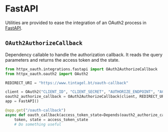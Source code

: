 # FastAPI

Utilities are provided to ease the integration of an OAuth2 process in [FastAPI](https://fastapi.tiangolo.com/).

## `OAuth2AuthorizeCallback`

Dependency callable to handle the authorization callback. It reads the query parameters and returns the access token and the state.

```py
from httpx_oauth.integrations.fastapi import OAuth2AuthorizeCallback
from httpx_oauth.oauth2 import OAuth2

REDIRECT_URI = "https://www.tintagel.bt/oauth-callback"

client = OAuth2("CLIENT_ID", "CLIENT_SECRET", "AUTHORIZE_ENDPOINT", "ACCESS_TOKEN_ENDPOINT")
oauth2_authorize_callback = OAuth2AuthorizeCallback(client, REDIRECT_URI)
app = FastAPI()

@app.get("/oauth-callback")
async def oauth_callback(access_token_state=Depends(oauth2_authorize_callback)):
    token, state = access_token_state
    # Do something useful
```
